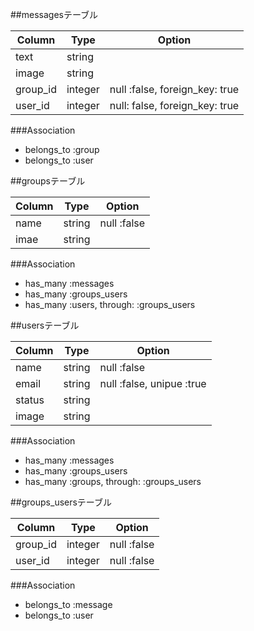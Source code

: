 ##messagesテーブル

|Column|Type|Option|
|------|----|------|
|text|string|
|image|string|
|group_id|integer|null :false, foreign_key: true|
|user_id|integer|null: false, foreign_key: true|

###Association
- belongs_to :group
- belongs_to :user


##groupsテーブル

|Column|Type|Option|
|------|----|------|
|name|string|null :false|
|imae|string|

###Association
- has_many :messages
- has_many :groups_users
- has_many :users, through: :groups_users

##usersテーブル

|Column|Type|Option|
|------|----|------|
|name|string|null :false|
|email|string|null :false, unipue :true|
|status|string|
|image|string|

###Association
- has_many :messages
- has_many :groups_users
- has_many :groups, through: :groups_users

##groups_usersテーブル

|Column|Type|Option|
|------|----|------|
|group_id|integer|null :false|
|user_id|integer|null :false|


###Association
- belongs_to :message
- belongs_to :user


